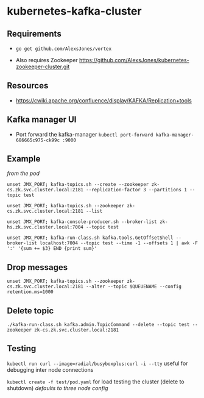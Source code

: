 # kubernetes-kafka-cluster

## Requirements


- `go get github.com/AlexsJones/vortex`

- Also requires Zookeeper https://github.com/AlexsJones/kubernetes-zookeeper-cluster.git

## Resources

- https://cwiki.apache.org/confluence/display/KAFKA/Replication+tools


## Kafka manager UI

- Port forward the kafka-manager
`kubectl port-forward kafka-manager-686665c975-ck99c :9000`

## Example

_from the pod_

```
unset JMX_PORT; kafka-topics.sh --create --zookeeper zk-cs.zk.svc.cluster.local:2181 --replication-factor 3 --partitions 1 --topic test

unset JMX_PORT; kafka-topics.sh --zookeeper zk-cs.zk.svc.cluster.local:2181 --list

unset JMX_PORT; kafka-console-producer.sh --broker-list zk-hs.zk.svc.cluster.local:7004 --topic test

unset JMX_PORT; kafka-run-class.sh kafka.tools.GetOffsetShell --broker-list localhost:7004 --topic test --time -1 --offsets 1 | awk -F ':' '{sum += $3} END {print sum}'
```

## Drop messages

```
unset JMX_PORT; kafka-topics.sh --zookeeper zk-cs.zk.svc.cluster.local:2181 --alter --topic $QUEUENAME --config retention.ms=1000
```

## Delete topic

```
./kafka-run-class.sh kafka.admin.TopicCommand --delete --topic test --zookeeper zk-cs.zk.svc.cluster.local:2181
```

## Testing

`kubectl run curl --image=radial/busyboxplus:curl -i --tty` useful for debugging inter node connections

`kubectl create -f test/pod.yaml` for load testing the cluster (delete to shutdown) _defaults to three node config_

